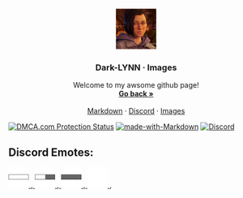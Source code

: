 
<br />
<p align="center">
  <a href="https://github.com/Dark-LYNN/Dark-LYNN/">
    <img src="Image_1.png" alt="Logo" width="80" height="80">
  </a>

  <h3 align="center">Dark-LYNN · Images</h3>

  <p align="center">
    Welcome to my awsome github page!
    <br />
    <a href="https://github.com/Dark-LYNN/Dark-LYNN"><strong>Go back »</strong></a>
    <br />
    <br />
    <a href="https://github.com/Dark-LYNN/Dark-LYNN/tree/main/Markdown">Markdown</a>
    ·
    <a href="https://discord.gg/SBj5WzeVBj/">Discord</a>
    ·
    <a href="https://github.com/Dark-LYNN/Dark-LYNN/blob/main/Images">Images</a>
  </p>
</p>


<a href="//www.dmca.com/Protection/Status.aspx?ID=1018018b-67c6-4e21-90f9-d8a253b6b468" title="DMCA.com Protection Status" class="dmca-badge"> <img src ="https://images.dmca.com/Badges/dmca-badge-w250-5x1-09.png?ID=1018018b-67c6-4e21-90f9-d8a253b6b468"  alt="DMCA.com Protection Status" /></a>  <!--<script src="https://images.dmca.com/Badges/DMCABadgeHelper.min.js"> </script> --> [![made-with-Markdown](https://img.shields.io/badge/Made%20with-Markdown-1f425f.svg)](https://github.com/Dark-LYNN/Dark-LYNN/)
[![Discord](https://img.shields.io/discord/738381353921544282.svg?label=&logo=discord&logoColor=ffffff&color=7389D8&labelColor=6A7EC2)](https://discord.gg/SBj5WzeVBj)

## Discord Emotes:
<p align="left">
  <a href="https://github.com/Dark-LYNN/Dark-LYNN/tree/main/Images/">
    <img src="full_One_Block.png" alt="Background 1" width="40" height="40">
  </a>,<a href="https://github.com/Dark-LYNN/Dark-LYNN/tree/main/Images/">
    <img src="half_One_Block.png" alt="Background 1" width="40" height="40">
  </a>,<a href="https://github.com/Dark-LYNN/Dark-LYNN/tree/main/Images/">
    <img src="Empty_Full_Block.png" alt="Background 1" width="40" height="40">
  </a>,<a href="https://github.com/Dark-LYNN/Dark-LYNN/tree/main/Images/">
    <img src="Spacer.png" alt="Background 1" width="40" height="40">
  </a>,
</p>

